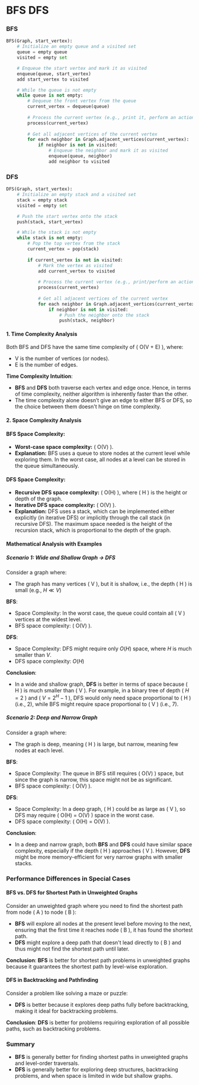 # BFS DFS
### BFS
```python
BFS(Graph, start_vertex):
    # Initialize an empty queue and a visited set
    queue = empty queue
    visited = empty set

    # Enqueue the start vertex and mark it as visited
    enqueue(queue, start_vertex)
    add start_vertex to visited

    # While the queue is not empty
    while queue is not empty:
        # Dequeue the front vertex from the queue
        current_vertex = dequeue(queue)
        
        # Process the current vertex (e.g., print it, perform an action)
        process(current_vertex)
        
        # Get all adjacent vertices of the current vertex
        for each neighbor in Graph.adjacent_vertices(current_vertex):
            if neighbor is not in visited:
                # Enqueue the neighbor and mark it as visited
                enqueue(queue, neighbor)
                add neighbor to visited
```

### DFS
```python
DFS(Graph, start_vertex):
    # Initialize an empty stack and a visited set
    stack = empty stack
    visited = empty set

    # Push the start vertex onto the stack
    push(stack, start_vertex)

    # While the stack is not empty
    while stack is not empty:
        # Pop the top vertex from the stack
        current_vertex = pop(stack)
        
        if current_vertex is not in visited:
            # Mark the vertex as visited
            add current_vertex to visited
            
            # Process the current vertex (e.g., print/perform an action)
            process(current_vertex)
            
            # Get all adjacent vertices of the current vertex
            for each neighbor in Graph.adjacent_vertices(current_vertex):
                if neighbor is not in visited:
                    # Push the neighbor onto the stack
                    push(stack, neighbor)
```
#### 1. Time Complexity Analysis
Both BFS and DFS have the same time complexity of \( O(V + E) \), where:
- V is the number of vertices (or nodes).
- E is the number of edges.

**Time Complexity Intuition**:
- **BFS** and **DFS** both traverse each vertex and edge once. Hence, in terms of time complexity, neither algorithm is inherently faster than the other. 
- The time complexity alone doesn’t give an edge to either BFS or DFS, so the choice between them doesn't hinge on time complexity.

#### 2. Space Complexity Analysis

#### **BFS Space Complexity:**
- **Worst-case space complexity:** \( O(V) \).
- **Explanation:** BFS uses a queue to store nodes at the current level while exploring them. In the worst case, all nodes at a level can be stored in the queue simultaneously.

#### **DFS Space Complexity:**
- **Recursive DFS space complexity:** \( O(H) \), where \( H \) is the height or depth of the graph.
- **Iterative DFS space complexity:** \( O(V) \).
- **Explanation:** DFS uses a stack, which can be implemented either explicitly (in iterative DFS) or implicitly through the call stack (in recursive DFS). The maximum space needed is the height of the recursion stack, which is proportional to the depth of the graph.

#### Mathematical Analysis with Examples

##### Scenario 1: Wide and Shallow Graph -> DFS
Consider a graph where:
- The graph has many vertices \( V \), but it is shallow, i.e., the depth \( H \) is small (e.g., $H \ll V )$

**BFS**:
- Space Complexity: In the worst case, the queue could contain all \( V \) vertices at the widest level.
- BFS space complexity: \( O(V) \).

**DFS**:
- Space Complexity: DFS might require only $O(H)$ space, where $H$ is much smaller than $V$.
- DFS space complexity: $O(H)$

**Conclusion**:
- In a wide and shallow graph, **DFS** is better in terms of space because \( H \) is much smaller than \( V \). For example, in a binary tree of depth \( $H = 2$ \) and \( $V = 2^H - 1$ \), DFS would only need space proportional to \( H \) (i.e., 2), while BFS might require space proportional to \( V \) (i.e., 7).

##### Scenario 2: Deep and Narrow Graph
Consider a graph where:
- The graph is deep, meaning \( H \) is large, but narrow, meaning few nodes at each level.

**BFS**:
- Space Complexity: The queue in BFS still requires \( O(V) \) space, but since the graph is narrow, this space might not be as significant.
- BFS space complexity: \( O(V) \).

**DFS**:
- Space Complexity: In a deep graph, \( H \) could be as large as \( V \), so DFS may require \( O(H) = O(V) \) space in the worst case.
- DFS space complexity: \( O(H) = O(V) \).

**Conclusion**:
- In a deep and narrow graph, both **BFS** and **DFS** could have similar space complexity, especially if the depth \( H \) approaches \( V \). However, **DFS** might be more memory-efficient for very narrow graphs with smaller stacks.

### **Performance Differences in Special Cases**

#### **BFS vs. DFS for Shortest Path in Unweighted Graphs**
Consider an unweighted graph where you need to find the shortest path from node \( A \) to node \( B \):
- **BFS** will explore all nodes at the present level before moving to the next, ensuring that the first time it reaches node \( B \), it has found the shortest path.
- **DFS** might explore a deep path that doesn't lead directly to \( B \) and thus might not find the shortest path until later.

**Conclusion**: **BFS** is better for shortest path problems in unweighted graphs because it guarantees the shortest path by level-wise exploration.

#### **DFS in Backtracking and Pathfinding**
Consider a problem like solving a maze or puzzle:
- **DFS** is better because it explores deep paths fully before backtracking, making it ideal for backtracking problems.

**Conclusion**: **DFS** is better for problems requiring exploration of all possible paths, such as backtracking problems.

### **Summary**
- **BFS** is generally better for finding shortest paths in unweighted graphs and level-order traversals.
- **DFS** is generally better for exploring deep structures, backtracking problems, and when space is limited in wide but shallow graphs. 
